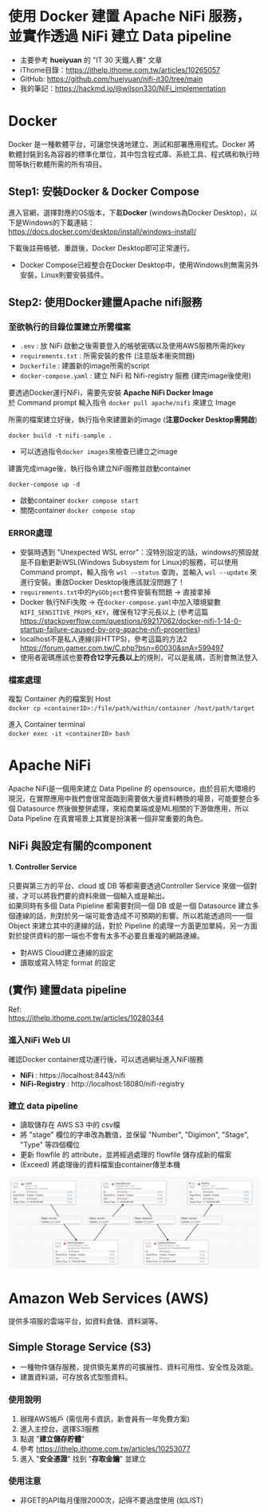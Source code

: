 # 使用 Docker 建置 Apache NiFi 服務，並實作透過 NiFi 建立 Data pipeline
* 主要參考 **hueiyuan** 的 "IT 30 天鐵人賽" 文章
* iThome目錄：https://ithelp.ithome.com.tw/articles/10265057
* GitHub: https://github.com/hueiyuan/nifi-it30/tree/main
* 我的筆記：https://hackmd.io/@wilson330/NiFi_implementation



# Docker
Docker 是一種軟體平台，可讓您快速地建立、測試和部署應用程式。Docker 將軟體封裝到名為容器的標準化單位，其中包含程式庫、系統工具、程式碼和執行時間等執行軟體所需的所有項目。  

## Step1: 安裝Docker & Docker Compose
進入官網，選擇對應的OS版本，下載**Docker** (windows為Docker Desktop)，以下是Windows的下載連結：
https://docs.docker.com/desktop/install/windows-install/

下載後註冊帳號、重啟後，Docker Desktop即可正常運行。  

* Docker Compose已經整合在Docker Desktop中，使用Windows則無需另外安裝，Linux則要安裝插件。


## Step2: 使用Docker建置Apache nifi服務

### 至欲執行的目錄位置建立所需檔案 
* `.env` : 放  NiFi 啟動之後需要登入的帳號密碼以及使用AWS服務所需的key
* `requirements.txt` : 所需安裝的套件 (注意版本衝突問題)
* `Dockerfile` : 建置新的image所需的script
* `docker-compose.yaml` : 建立 NiFi 和 Nifi-registry 服務 (建完image後使用)

要透過Docker運行NiFi，需要先安裝 **Apache NiFi Docker Image**  
於 Command prompt 輸入指令 `docker pull apache/nifi` 來建立 Image

所需的檔案建立好後，執行指令來建置新的image (**注意Docker Desktop需開啟**)  
```
docker build -t nifi-sample .
```

* 可以透過指令`docker images`來檢查已建立之image  

建置完成image後，執行指令建立NiFi服務並啟動container  
```
docker-compose up -d
``` 

* 啟動container `docker compose start`  
* 關閉container `docker compose stop`  

### ERROR處理
* 安裝時遇到 "Unexpected WSL error"：沒特別設定的話，windows的預設就是不自動更新WSL(Windows Subsystem for Linux)的服務，可以使用 Command prompt，輸入指令 `wsl --status` 查詢，並輸入 `wsl --update` 來進行安裝。重啟Docker Desktop後應該就沒問題了！
* `requirements.txt`中的`PyGObject`套件安裝有問題 -> 直接拿掉
* Docker 執行NiFi失敗 -> 在`docker-compose.yaml`中加入環境變數`NIFI_SENSITIVE_PROPS_KEY`，確保有12字元長以上
(參考這篇 https://stackoverflow.com/questions/69217062/docker-nifi-1-14-0-startup-failure-caused-by-org-apache-nifi-properties)
* localhost不是私人連線(非HTTPS)，參考這篇的方法2 https://forum.gamer.com.tw/C.php?bsn=60030&snA=599497
* 使用者密碼應該也要**符合12字元長以上**的規則，可以是亂碼，否則會無法登入

### 檔案處理
複製 Container 內的檔案到 Host  
`docker cp <containerID>:/file/path/within/container /host/path/target`

進入 Container terminal  
`docker exec -it <containerID> bash`

# Apache NiFi
Apache NiFi是一個用來建立 Data Pipeline 的 opensource，由於目前大環境的現況，在實際應用中我們會很常面臨到需要做大量資料轉換的場景，可能要整合多個 Datasource 然後做整併處理，來給商業端或是ML相關的下游做應用，所以 Data Pipeline 在真實場景上其實是扮演著一個非常重要的角色。  

## NiFi 與設定有關的component
#### 1. Controller Service
只要與第三方的平台、cloud 或 DB 等都需要透過Controller Service 來做一個對接，才可以將我們要的資料來做一個輸入或是輸出。  
如果同時有多個 Data Pipieline 都需要對同一個 DB 或是一個 Datasource 建立多個連線的話，則對於另一端可能會造成不可預期的影響。所以若能透過同一一個 Object 來建立其中的連線的話，對於 Pipeline 的處理一方面更加單純，另一方面對於提供資料的那一端也不會有太多不必要且重複的網路連線。

* 對AWS Cloud建立連線的設定
* 讀取或寫入特定 format 的設定

## (實作) 建置data pipeline
Ref:  
https://ithelp.ithome.com.tw/articles/10280344

### 進入NiFi Web UI
確認Docker container成功運行後，可以透過網址進入NiFi服務  
* **NiFi** : https://localhost:8443/nifi
* **NiFi-Registry** : http://localhost:18080/nifi-registry

### 建立 data pipeline
* 讀取儲存在 AWS S3 中的 csv檔
* 將 "stage" 欄位的字串改為數值，並保留 "Number", "Digimon", "Stage", "Type" 等四個欄位
* 更新 flowfile 的 attribute，並將經過處理的 flowfile 儲存成新的檔案
* (Exceed) 將處理後的資料檔案由container傳至本機

![pipeline](/pipeline.PNG)


# Amazon Web Services (AWS)
提供多項服的雲端平台，如資料倉儲、資料湖等。

## Simple Storage Service (S3)
* 一種物件儲存服務，提供領先業界的可擴展性、資料可用性、安全性及效能。
* 建置資料湖，可存放各式型態資料。

### 使用說明
1. 辦理AWS帳戶 (需信用卡資訊，新會員有一年免費方案)
2. 進入主控台，選擇S3服務
3. 點選 "**建立儲存貯體**"
4. 參考 https://ithelp.ithome.com.tw/articles/10253077
5. 進入 "**安全憑證**" 找到 "**存取金鑰**" 並建立

### 使用注意
* 非GET的API每月僅限2000次，記得不要過度使用 (如LIST)
